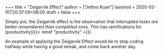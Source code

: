 +++
title = "Zeigarnik Effect"
author = ["Jethro Kuan"]
lastmod = 2020-02-10T20:37:59+08:00
draft = false
+++

Simply put, the Zeigarnik effect is the observation that _interrupted
tasks are better remembered than completed ones_. This has
ramifications for [productivity]({{< relref "productivity" >}}).

An example of applying the Zeigarnik Effect would be to stop coding
halfway while having a good streak, and come back another day.
